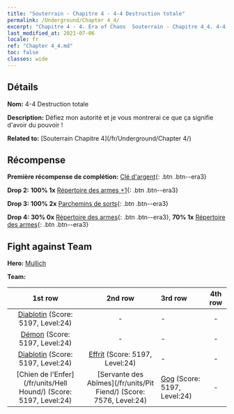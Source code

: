 ```yaml
---
title: "Souterrain - Chapitre 4 - 4-4 Destruction totale"
permalink: /Underground/Chapter 4_4/
excerpt: "Chapitre 4 - 4. Era of Chaos  Souterrain - Chapitre 4_4. 4-4 Destruction totale"
last_modified_at: 2021-07-06
locale: fr
ref: "Chapter 4_4.md"
toc: false
classes: wide
---
```


## Détails

 **Nom:** 4-4 Destruction totale

 **Description:** Défiez mon autorité et je vous montrerai ce que ça signifie d'avoir du pouvoir !

 **Related to:** [Souterrain Chapitre 4](/fr/Underground/Chapter 4/)

## Récompense

 **Première récompense de complétion:** [Clé d'argent](/ItemsFR/con_693/){: .btn .btn--era3}

 **Drop 2:** **100% 1x** [Répertoire des armes +1](/ItemsFR/mat_25/){: .btn .btn--era3}

 **Drop 3:** **100% 2x** [Parchemins de sorts](/ItemsFR/con_694/){: .btn .btn--era3}

 **Drop 4:** **30% 0x** [Répertoire des armes](/ItemsFR/mat_18/){: .btn .btn--era3}, **70% 1x** [Répertoire des armes](/ItemsFR/mat_18/){: .btn .btn--era3}


## Fight against Team
 **Hero:** [Mullich](/fr/heroes/Mullich/)

 **Team:**


  | 1st row | 2nd row | 3rd row | 4th row |
  |:----:|:----:|:----|:----:|
  | [Diablotin](/fr/units/Imp/) (Score: 5197, Level:24)  | - | - | - |
  | [Démon](/fr/units/Demon/) (Score: 5197, Level:24)  | - | - | - |
  | [Diablotin](/fr/units/Imp/) (Score: 5197, Level:24)  | [Effrit](/fr/units/Efreeti/) (Score: 5197, Level:24)  | - | - |
  | [Chien de l'Enfer](/fr/units/Hell Hound/) (Score: 5197, Level:24)  | [Servante des Abîmes](/fr/units/Pit Fiend/) (Score: 7576, Level:24)  | [Gog](/fr/units/Gog/) (Score: 5197, Level:24)  | - |


